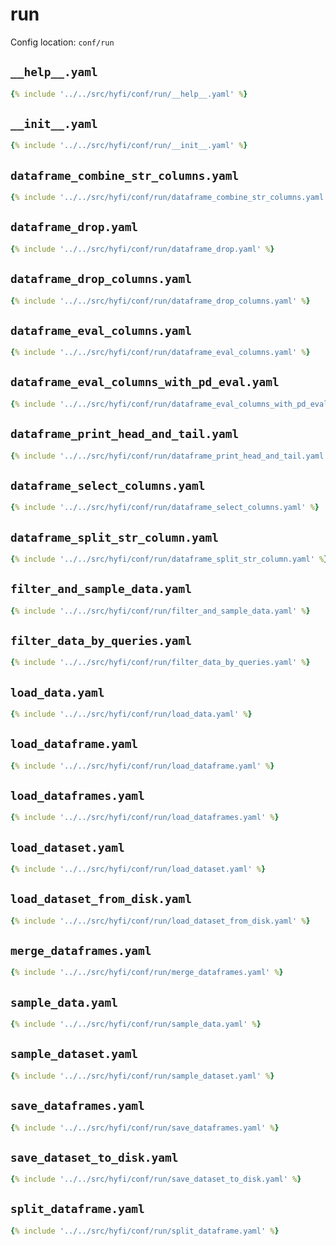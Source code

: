 # run

Config location: `conf/run`

## `__help__.yaml`

```yaml
{% include '../../src/hyfi/conf/run/__help__.yaml' %}
```

## `__init__.yaml`

```yaml
{% include '../../src/hyfi/conf/run/__init__.yaml' %}
```

## `dataframe_combine_str_columns.yaml`

```yaml
{% include '../../src/hyfi/conf/run/dataframe_combine_str_columns.yaml' %}
```

## `dataframe_drop.yaml`

```yaml
{% include '../../src/hyfi/conf/run/dataframe_drop.yaml' %}
```

## `dataframe_drop_columns.yaml`

```yaml
{% include '../../src/hyfi/conf/run/dataframe_drop_columns.yaml' %}
```

## `dataframe_eval_columns.yaml`

```yaml
{% include '../../src/hyfi/conf/run/dataframe_eval_columns.yaml' %}
```

## `dataframe_eval_columns_with_pd_eval.yaml`

```yaml
{% include '../../src/hyfi/conf/run/dataframe_eval_columns_with_pd_eval.yaml' %}
```

## `dataframe_print_head_and_tail.yaml`

```yaml
{% include '../../src/hyfi/conf/run/dataframe_print_head_and_tail.yaml' %}
```

## `dataframe_select_columns.yaml`

```yaml
{% include '../../src/hyfi/conf/run/dataframe_select_columns.yaml' %}
```

## `dataframe_split_str_column.yaml`

```yaml
{% include '../../src/hyfi/conf/run/dataframe_split_str_column.yaml' %}
```

## `filter_and_sample_data.yaml`

```yaml
{% include '../../src/hyfi/conf/run/filter_and_sample_data.yaml' %}
```

## `filter_data_by_queries.yaml`

```yaml
{% include '../../src/hyfi/conf/run/filter_data_by_queries.yaml' %}
```

## `load_data.yaml`

```yaml
{% include '../../src/hyfi/conf/run/load_data.yaml' %}
```

## `load_dataframe.yaml`

```yaml
{% include '../../src/hyfi/conf/run/load_dataframe.yaml' %}
```

## `load_dataframes.yaml`

```yaml
{% include '../../src/hyfi/conf/run/load_dataframes.yaml' %}
```

## `load_dataset.yaml`

```yaml
{% include '../../src/hyfi/conf/run/load_dataset.yaml' %}
```

## `load_dataset_from_disk.yaml`

```yaml
{% include '../../src/hyfi/conf/run/load_dataset_from_disk.yaml' %}
```

## `merge_dataframes.yaml`

```yaml
{% include '../../src/hyfi/conf/run/merge_dataframes.yaml' %}
```

## `sample_data.yaml`

```yaml
{% include '../../src/hyfi/conf/run/sample_data.yaml' %}
```

## `sample_dataset.yaml`

```yaml
{% include '../../src/hyfi/conf/run/sample_dataset.yaml' %}
```

## `save_dataframes.yaml`

```yaml
{% include '../../src/hyfi/conf/run/save_dataframes.yaml' %}
```

## `save_dataset_to_disk.yaml`

```yaml
{% include '../../src/hyfi/conf/run/save_dataset_to_disk.yaml' %}
```

## `split_dataframe.yaml`

```yaml
{% include '../../src/hyfi/conf/run/split_dataframe.yaml' %}
```

